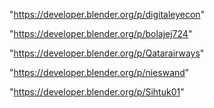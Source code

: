 "https://developer.blender.org/p/digitaleyecon"

"https://developer.blender.org/p/bolajej724"

"https://developer.blender.org/p/Qatarairways"

"https://developer.blender.org/p/nieswand"

"https://developer.blender.org/p/Sihtuk01"

